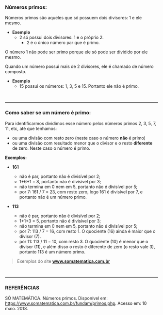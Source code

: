 ### Números primos:

Números primos são aqueles que só possuem dois divisores: 1 e ele mesmo.

* <b>Exemplo</b>
	* 2 só possui dois divisores: 1 e o próprio 2.
		* 2 é o único número par que é primo.

O número 1 não pode ser primo porque ele só pode ser dividido por ele mesmo.

Quando um número possui mais de 2 divisores, ele é chamado de número composto.

* <b>Exemplo</b>
	* 15 possui os números: 1, 3, 5 e 15. Portanto ele não é primo.

<br>

___

### Como saber se um número é primo:

Para identificarmos dividimos esse número pelos números primos 2, 3, 5, 7, 11, etc, até que tenhamos:

* ou uma divisão com resto zero (neste caso o número **não** é primo)
* ou uma divisão com resultado menor que o divisor e o resto **diferente** de zero. Neste caso o número é primo.


<b>Exemplos:</b>

* <b>161</b>

	* não é par, portanto não é divisível por 2;
	* 1+6+1 = 8, portanto não é divisível por 3;
	* não termina em 0 nem em 5, portanto não é divisível por 5;
	* por 7:  161 / 7 = 23, com resto zero, logo 161 é divisível por 7, e portanto não é um número primo.


* <b>113</b>

	* não é par, portanto não é divisível por 2;
	* 1+1+3 = 5, portanto não é divisível por 3;
	* não termina em 0 nem em 5, portanto não é divisível por 5;
	* por 7:  113 / 7 = 16, com resto 1. O quociente (16) ainda é maior que o divisor (7).
	* por 11:  113 / 11 = 10, com resto 3. O quociente (10) é menor que o divisor (11), e além disso o resto é diferente de zero (o resto vale 3), portanto 113 é um número primo.


> Exemplos do site **www.somatematica.com.br**

<br>

___


### REFERÊNCIAS

SÓ MATEMÁTICA. Números primos. Disponível em: <https://www.somatematica.com.br/fundam/primos.php>. Acesso em: 10 maio. 2018.
